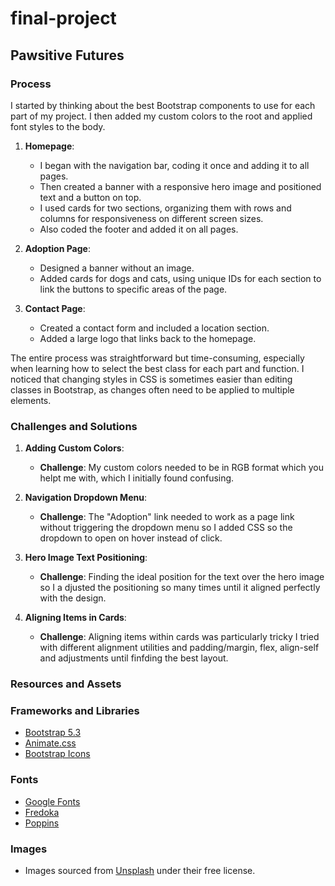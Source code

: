 # final-project

## Pawsitive Futures

### Process
I started by thinking about the best Bootstrap components to use for each part of my project. I then added my custom colors to the root and applied font styles to the body.

1. **Homepage**:
   - I began with the navigation bar, coding it once and adding it to all pages.
   - Then created a banner with a responsive hero image and positioned text and a button on top.
   - I used cards for two sections, organizing them with rows and columns for responsiveness on different screen sizes.
   - Also coded the footer and added it on all pages.

2. **Adoption Page**:
   - Designed a banner without an image.
   - Added cards for dogs and cats, using unique IDs for each section to link the buttons to specific areas of the page.

3. **Contact Page**:
   - Created a contact form and included a location section.
   - Added a large logo that links back to the homepage.

The entire process was straightforward but time-consuming, especially when learning how to select the best class for each part and function. I noticed that changing styles in CSS is sometimes easier than editing classes in Bootstrap, as changes often need to be applied to multiple elements.


### Challenges and Solutions

1. **Adding Custom Colors**:
   - **Challenge**: My custom colors needed to be in RGB format which you helpt me with, which I initially found confusing.

2. **Navigation Dropdown Menu**:
   - **Challenge**: The "Adoption" link needed to work as a page link without triggering the dropdown menu so I added CSS so the dropdown to open on hover instead of click.

3. **Hero Image Text Positioning**:
   - **Challenge**: Finding the ideal position for the text over the hero image so I a djusted the positioning so many times until it aligned perfectly with the design.

4. **Aligning Items in Cards**:
   - **Challenge**: Aligning items within cards was particularly tricky I tried with different alignment utilities and padding/margin, flex, align-self  and adjustments until finfding the best layout.


### Resources and Assets

### Frameworks and Libraries
- [Bootstrap 5.3](https://getbootstrap.com/)
- [Animate.css](https://animate.style/)
- [Bootstrap Icons](https://icons.getbootstrap.com/)

### Fonts
- [Google Fonts](https://fonts.google.com/)
- [Fredoka](https://fonts.google.com/specimen/Fredoka)
- [Poppins](https://fonts.google.com/specimen/Poppins)

### Images
- Images sourced from [Unsplash](https://www.unsplash.com) under their free license.




